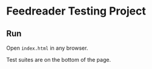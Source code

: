 # Feedreader Testing Project

## Run
Open `index.html` in any browser.


Test suites are on the bottom of the page.